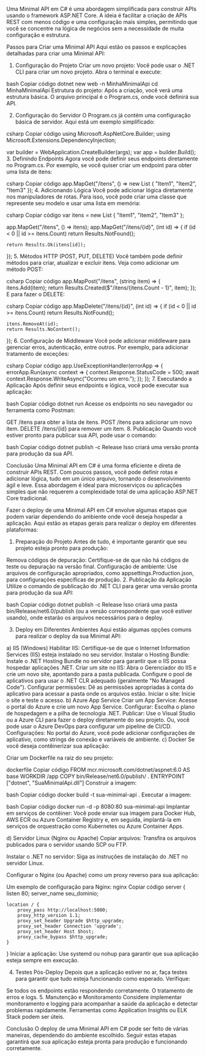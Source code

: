 Uma Minimal API em C# é uma abordagem simplificada para construir APIs usando o framework ASP.NET Core. A ideia é facilitar a criação de APIs REST com menos código e uma configuração mais simples, permitindo que você se concentre na lógica de negócios sem a necessidade de muita configuração e estrutura.

Passos para Criar uma Minimal API
Aqui estão os passos e explicações detalhadas para criar uma Minimal API:

1. Configuração do Projeto
Criar um novo projeto: Você pode usar o .NET CLI para criar um novo projeto. Abra o terminal e execute:

bash
Copiar código
dotnet new web -n MinhaMinimalApi
cd MinhaMinimalApi
Estrutura do projeto: Após a criação, você verá uma estrutura básica. O arquivo principal é o Program.cs, onde você definirá sua API.

2. Configuração do Servidor
O Program.cs já contém uma configuração básica de servidor. Aqui está um exemplo simplificado:

csharp
Copiar código
using Microsoft.AspNetCore.Builder;
using Microsoft.Extensions.DependencyInjection;

var builder = WebApplication.CreateBuilder(args);
var app = builder.Build();
3. Definindo Endpoints
Agora você pode definir seus endpoints diretamente no Program.cs. Por exemplo, se você quiser criar um endpoint para obter uma lista de itens:

csharp
Copiar código
app.MapGet("/itens", () => new List<string> { "Item1", "Item2", "Item3" });
4. Adicionando Lógica
Você pode adicionar lógica diretamente nos manipuladores de rotas. Para isso, você pode criar uma classe que represente seu modelo e usar uma lista em memória:

csharp
Copiar código
var itens = new List<string> { "Item1", "Item2", "Item3" };

app.MapGet("/itens", () => itens);
app.MapGet("/itens/{id}", (int id) => 
{
    if (id < 0 || id >= itens.Count)
        return Results.NotFound();
    
    return Results.Ok(itens[id]);
});
5. Métodos HTTP (POST, PUT, DELETE)
Você também pode definir métodos para criar, atualizar e excluir itens. Veja como adicionar um método POST:

csharp
Copiar código
app.MapPost("/itens", (string item) => 
{
    itens.Add(item);
    return Results.Created($"/itens/{itens.Count - 1}", item);
});
E para fazer o  DELETE:

csharp
Copiar código
app.MapDelete("/itens/{id}", (int id) => 
{
    if (id < 0 || id >= itens.Count)
        return Results.NotFound();
    
    itens.RemoveAt(id);
    return Results.NoContent();
});
6. Configuração de Middleware
Você pode adicionar middleware para gerenciar erros, autenticação, entre outros. Por exemplo, para adicionar tratamento de exceções:

csharp
Copiar código
app.UseExceptionHandler(errorApp => 
{
    errorApp.Run(async context => 
    {
        context.Response.StatusCode = 500;
        await context.Response.WriteAsync("Ocorreu um erro.");
    });
});
7. Executando a Aplicação
Após definir seus endpoints e lógica, você pode executar sua aplicação:

bash
Copiar código
dotnet run
Acesse os endpoints no seu navegador ou ferramenta como Postman:

GET /itens para obter a lista de itens.
POST /itens para adicionar um novo item.
DELETE /itens/{id} para remover um item.
8. Publicação
Quando você estiver pronto para publicar sua API, pode usar o comando:

bash
Copiar código
dotnet publish -c Release
Isso criará uma versão pronta para produção da sua API.

Conclusão
Uma Minimal API em C# é uma forma eficiente e direta de construir APIs REST. Com poucos passos, você pode definir rotas e adicionar lógica, tudo em um único arquivo, tornando o desenvolvimento ágil e leve. Essa abordagem é ideal para microserviços ou aplicações simples que não requerem a complexidade total de uma aplicação ASP.NET Core tradicional.



Fazer o deploy de uma Minimal API em C# envolve algumas etapas que podem variar dependendo do ambiente onde você deseja hospedar a aplicação. Aqui estão as etapas gerais para realizar o deploy em diferentes plataformas:

1. Preparação do Projeto
Antes de tudo, é importante garantir que seu projeto esteja pronto para produção:

Remova códigos de depuração: Certifique-se de que não há códigos de teste ou depuração na versão final.
Configuração de ambiente: Use arquivos de configuração apropriados, como appsettings.Production.json, para configurações específicas de produção.
2. Publicação da Aplicação
Utilize o comando de publicação do .NET CLI para gerar uma versão pronta para produção da sua API:

bash
Copiar código
dotnet publish -c Release
Isso criará uma pasta bin/Release/net6.0/publish (ou a versão correspondente que você estiver usando), onde estarão os arquivos necessários para o deploy.

3. Deploy em Diferentes Ambientes
Aqui estão algumas opções comuns para realizar o deploy da sua Minimal API:

a) IIS (Windows)
Habilitar IIS: Certifique-se de que o Internet Information Services (IIS) esteja instalado no seu servidor.
Instalar o Hosting Bundle: Instale o .NET Hosting Bundle no servidor para garantir que o IIS possa hospedar aplicações .NET.
Criar um site no IIS:
Abra o Gerenciador do IIS e crie um novo site, apontando para a pasta publicada.
Configure o pool de aplicativos para usar o .NET CLR adequado (geralmente "No Managed Code").
Configurar permissões: Dê as permissões apropriadas à conta do aplicativo para acessar a pasta onde os arquivos estão.
Iniciar o site: Inicie o site e teste o acesso.
b) Azure App Service
Criar um App Service:
Acesse o portal do Azure e crie um novo App Service.
Configurar: Escolha o plano de hospedagem e a pilha de tecnologia .NET.
Publicar:
Use o Visual Studio ou a Azure CLI para fazer o deploy diretamente do seu projeto.
Ou, você pode usar o Azure DevOps para configurar um pipeline de CI/CD.
Configurações: No portal do Azure, você pode adicionar configurações de aplicativo, como strings de conexão e variáveis de ambiente.
c) Docker
Se você deseja contêinerizar sua aplicação:

Criar um Dockerfile na raiz do seu projeto:

dockerfile
Copiar código
FROM mcr.microsoft.com/dotnet/aspnet:6.0 AS base
WORKDIR /app
COPY bin/Release/net6.0/publish/ .
ENTRYPOINT ["dotnet", "SuaMinimalApi.dll"]
Construir a imagem:

bash
Copiar código
docker build -t sua-minimal-api .
Executar a imagem:

bash
Copiar código
docker run -d -p 8080:80 sua-minimal-api
Implantar em serviços de contêiner: Você pode enviar sua imagem para Docker Hub, AWS ECR ou Azure Container Registry e, em seguida, implantá-la em serviços de orquestração como Kubernetes ou Azure Container Apps.

d) Servidor Linux (Nginx ou Apache)
Copiar arquivos: Transfira os arquivos publicados para o servidor usando SCP ou FTP.

Instalar o .NET no servidor: Siga as instruções de instalação do .NET no servidor Linux.

Configurar o Nginx (ou Apache) como um proxy reverso para sua aplicação:

Um exemplo de configuração para Nginx:
nginx
Copiar código
server {
    listen 80;
    server_name seu_dominio;

    location / {
        proxy_pass http://localhost:5000;
        proxy_http_version 1.1;
        proxy_set_header Upgrade $http_upgrade;
        proxy_set_header Connection 'upgrade';
        proxy_set_header Host $host;
        proxy_cache_bypass $http_upgrade;
    }
}
Iniciar a aplicação: Use systemd ou nohup para garantir que sua aplicação esteja sempre em execução.

4. Testes Pós-Deploy
Depois que a aplicação estiver no ar, faça testes para garantir que tudo esteja funcionando como esperado. Verifique:

Se todos os endpoints estão respondendo corretamente.
O tratamento de erros e logs.
5. Manutenção e Monitoramento
Considere implementar monitoramento e logging para acompanhar a saúde da aplicação e detectar problemas rapidamente. Ferramentas como Application Insights ou ELK Stack podem ser úteis.

Conclusão
O deploy de uma Minimal API em C# pode ser feito de várias maneiras, dependendo do ambiente escolhido. Seguir estas etapas garantirá que sua aplicação esteja pronta para produção e funcionando corretamente.